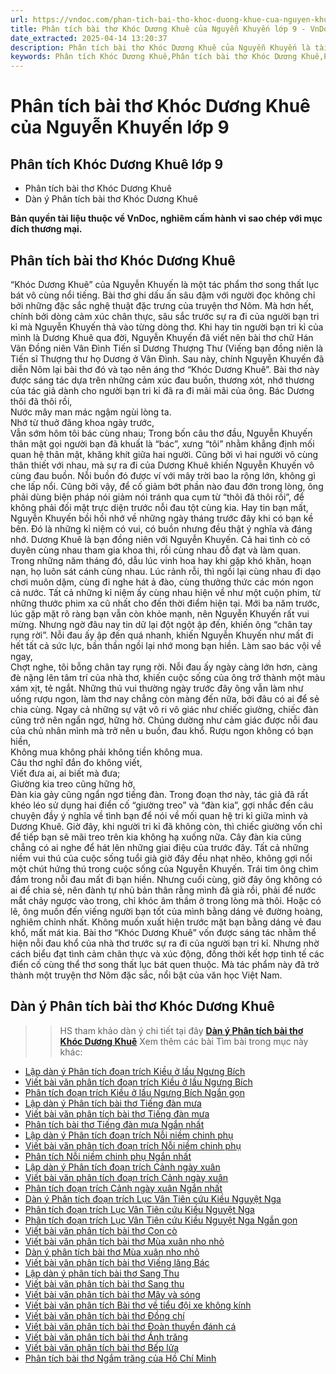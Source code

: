 ```yaml
---
url: https://vndoc.com/phan-tich-bai-tho-khoc-duong-khue-cua-nguyen-khuyen-113686
title: Phân tích bài thơ Khóc Dương Khuê của Nguyễn Khuyến lớp 9 - VnDoc.com
date_extracted: 2025-04-14 13:20:37
description: Phân tích bài thơ Khóc Dương Khuê của Nguyễn Khuyến là tài liệu vă mẫu lớp 9 hay dành cho các bạn học sinh tham khảo, nhằm hiểu rõ hơn về tác phẩm, tránh lạc đề khi viết văn. Chúc các bạn học tốt.
keywords: Phân tích Khóc Dương Khuê,Phân tích bài thơ Khóc Dương Khuê,Phân tích Khóc Dương Khuê lớp 9,Phân tích bài thơ Khóc Dương Khuê của Nguyễn Khuyến,văn mẫu lớp 9,cảm nhận bài thơ Khóc Dương Khuê của Nguyễn Khuyến,bài thơ khóc dương khuê của nhà thơ nguyễn khuyến,phân tích tác phẩm khóc dương khuê
---
```


# Phân tích bài thơ Khóc Dương Khuê của Nguyễn Khuyến lớp 9
## **Phân tích Khóc Dương Khuê lớp 9**
  * Phân tích bài thơ Khóc Dương Khuê
  * Dàn ý Phân tích bài thơ Khóc Dương Khuê

**Bản quyền tài liệu thuộc về VnDoc, nghiêm cấm hành vi sao chép với mục đích thương mại.**
## **Phân tích bài thơ Khóc Dương Khuê**
“Khóc Dương Khuê” của Nguyễn Khuyến là một tác phẩm thơ song thất lục bát vô cùng nổi tiếng. Bài thơ ghi dấu ấn sâu đậm với người đọc không chỉ bởi những đặc sắc nghệ thuật đặc trưng của truyện thơ Nôm. Mà hơn hết, chính bởi dòng cảm xúc chân thực, sâu sắc trước sự ra đi của người bạn tri kỉ mà Nguyễn Khuyến thả vào từng dòng thơ.
Khi hay tin người bạn tri kỉ của mình là Dương Khuê qua đời, Nguyễn Khuyến đã viết nên bài thơ chữ Hán Vãn Đồng niên Vân Đình Tiến sĩ Dương Thượng Thư \(Viếng bạn đồng niên là Tiến sĩ Thượng thư họ Dương ở Vân Đình. Sau này, chính Nguyễn Khuyến đã diễn Nôm lại bài thơ đó và tạo nên áng thơ “Khóc Dương Khuê”. Bài thơ này được sáng tác dựa trên những cảm xúc đau buồn, thương xót, nhớ thương của tác giả dành cho người bạn tri kỉ đã ra đi mãi mãi của ông.
Bác Dương thôi đã thôi rồi,  
Nước mây man mác ngậm ngùi lòng ta.  
Nhớ từ thuở đăng khoa ngày trước,  
Vẫn sớm hôm tôi bác cùng nhau;
Trong bốn câu thơ đầu, Nguyễn Khuyến thân mật gọi người bạn đã khuất là “bác”, xưng “tôi” nhằm khẳng định mối quan hệ thân mật, khăng khít giữa hai người. Cũng bởi vì hai người vô cùng thân thiết với nhau, mà sự ra đi của Dương Khuê khiến Nguyễn Khuyến vô cùng đau buồn. Nỗi buồn đó được ví với mây trời bao la rộng lớn, không gì che lấp nổi. Cũng bởi vậy, để cố giảm bớt phần nào đau đớn trong lòng, ông phải dùng biện pháp nói giảm nói tránh qua cụm từ “thôi đã thôi rồi”, để không phải đối mặt trực diện trước nỗi đau tột cùng kia.
Hay tin bạn mất, Nguyễn Khuyến bồi hồi nhớ về những ngày tháng trước đây khi có bạn kề bên. Đó là những kỉ niệm có vui, có buồn nhưng đều thật ý nghĩa và đáng nhớ. Dương Khuê là bạn đồng niên với Nguyễn Khuyến. Cả hai tình cò có duyên cùng nhau tham gia khoa thi, rồi cùng nhau đỗ đạt và làm quan. Trong những năm tháng đó, dẫu lúc vinh hoa hay khi gặp khó khăn, hoạn nạn, họ luôn sát cánh cùng nhau. Lúc rảnh rỗi, thì ngồi lại cùng nhau đi dạo chơi muôn dặm, cùng đi nghe hát ả đào, cùng thưởng thức các món ngon cả nước. Tất cả những kỉ niệm ấy cùng nhau hiện về như một cuộn phim, từ những thước phim xa cũ nhất cho đến thời điểm hiện tại. Mới ba năm trước, lúc gặp mặt rõ ràng bạn vẫn còn khỏe mạnh, nên Nguyễn Khuyến rất vui mừng. Nhưng ngờ đâu nay tin dữ lại đột ngột ập đến, khiến ông “chân tay rụng rời”. Nỗi đau ấy ập đến quá nhanh, khiến Nguyễn Khuyến như mất đi hết tất cả sức lực, bần thần ngồi lại nhớ mong bạn hiền.
Làm sao bác vội về ngay,  
Chợt nghe, tôi bỗng chân tay rụng rời.
Nỗi đau ấy ngày càng lớn hơn, càng đè nặng lên tâm trí của nhà thơ, khiến cuộc sống của ông trở thành một màu xám xịt, tẻ ngắt. Những thú vui thường ngày trước đây ông vẫn làm như uống rượu ngon, làm thơ nay chẳng còn màng đến nữa, bởi đâu có ai để sẻ chia cùng. Ngay cả những sự vật vô ri vô giác như chiếc giường, chiếc đàn cũng trở nên ngẩn ngơ, hững hờ. Chúng dường như cảm giác được nỗi đau của chủ nhân mình mà trở nên u buồn, đau khổ.
Rượu ngon không có bạn hiền,  
Không mua không phải không tiền không mua.  
Câu thơ nghĩ đắn đo không viết,  
Viết đưa ai, ai biết mà đưa;  
Giường kia treo cũng hững hờ,  
Đàn kia gảy cũng ngẩn ngơ tiếng đàn.
Trong đoạn thơ này, tác giả đã rất khéo léo sử dụng hai điển cố “giường treo” và “đàn kia”, gợi nhắc đến câu chuyện đầy ý nghĩa về tình bạn để nói về mối quan hệ tri kỉ giữa mình và Dương Khuê. Giờ đây, khi người tri kỉ đã không còn, thì chiếc giường vốn chỉ để tiếp bạn sẽ mãi treo trên kia không hạ xuống nữa. Cây đàn kia cũng chẳng có ai nghe để hát lên những giai điệu của trước đây.
Tất cả những niềm vui thú của cuộc sống tuổi già giờ đây đều nhạt nhẽo, không gợi nổi một chút hứng thú trong cuộc sống của Nguyễn Khuyến. Trái tim ông chìm đắm trong nỗi đau mất đi bạn hiền. Nhưng cuối cùng, giờ đây ông không có ai để chia sẻ, nên đành tự nhủ bản thân rằng mình đã già rồi, phải để nước mắt chảy ngược vào trong, chỉ khóc âm thầm ở trong lòng mà thôi. Hoặc có lẽ, ông muốn đến viếng người bạn tốt của mình bằng dáng vẻ đường hoàng, nghiêm chỉnh nhất. Không muốn xuất hiện trước mặt bạn bằng dáng vẻ đau khổ, mất mát kia.
Bài thơ “Khóc Dương Khuê” vốn được sáng tác nhằm thể hiện nỗi đau khổ của nhà thơ trước sự ra đi của người bạn tri kỉ. Nhưng nhờ cách biểu đạt tình cảm chân thực và xúc động, đồng thời kết hợp tinh tế các điển cố cùng thể thơ song thất lục bát quen thuộc. Mà tác phẩm này đã trở thành một truyện thơ Nôm đặc sắc, nổi bật của văn học Việt Nam.
## **Dàn ý Phân tích bài thơ Khóc Dương Khuê**
>> HS tham khảo dàn ý chi tiết tại đây **[Dàn ý Phân tích bài thơ Khóc Dương Khuê](<https://vndoc.com/lap-dan-y-phan-tich-bai-tho-khoc-duong-khue-cua-nguyen-khuyen-lop-9-326561>)**
Xem thêm các bài Tìm bài trong mục này khác:
  * [Lập dàn ý Phân tích đoạn trích Kiều ở lầu Ngưng Bích](</lap-dan-y-phan-tich-doan-trich-kieu-o-lau-ngung-bich-lop-9-326562>)
  * [Viết bài văn phân tích đoạn trích Kiều ở lầu Ngưng Bích](</phan-tich-doan-trich-kieu-o-lau-ngung-bich-trong-truyen-kieu-cua-nguyen-du-122392>)
  * [Phân tích đoạn trích Kiều ở lầu Ngưng Bích Ngắn gọn](</phan-tich-kieu-o-lau-ngung-bich-ngan-gon-329408>)
  * [Lập dàn ý Phân tích bài thơ Tiếng đàn mưa](</lap-dan-y-phan-tich-tieng-dan-mua-lop-9-329389>)
  * [Viết bài văn phân tích bài thơ Tiếng đàn mưa](</phan-tich-tieng-dan-mua-lop-9-329390>)
  * [Phân tích bài thơ Tiếng đàn mưa Ngắn nhất](</phan-tich-tieng-dan-mua-ngan-nhat-lop-9-329391>)
  * [Lập dàn ý Phân tích đoạn trích Nỗi niềm chinh phụ](</dan-y-phan-tich-noi-niem-chinh-phu-lop-9-329392>)
  * [Viết bài văn phân tích đoạn trích Nỗi niềm chinh phụ](</phan-tich-noi-niem-chinh-phu-lop-9-329393>)
  * [Phân tích Nỗi niềm chinh phụ Ngắn nhất ](</phan-tich-noi-niem-chinh-phu-ngan-nhat-lop-9-329394>)
  * [Lập dàn ý Phân tích đoạn trích Cảnh ngày xuân](</lap-dan-y-phan-tich-canh-ngay-xuan-lop-9-329395>)
  * [Viết bài văn phân tích đoạn trích Cảnh ngày xuân](</phan-tich-doan-trich-canh-ngay-xuan-lop-9-329396>)
  * [Phân tích đoạn trích Cảnh ngày xuân Ngắn nhất](</phan-tich-doan-trich-canh-ngay-xuan-ngan-nhat-lop-9-329397>)
  * [Dàn ý Phân tích đoạn trích Lục Vân Tiên cứu Kiều Nguyệt Nga](</dan-y-phan-tich-doan-trich-luc-van-tien-cuu-kieu-nguyet-nga-329413>)
  * [Phân tích đoạn trích Lục Vân Tiên cứu Kiều Nguyệt Nga](</phan-tich-doan-trich-luc-van-tien-cuu-kieu-nguyet-nga-lop-9-329416>)
  * [Phân tích đoạn trích Lục Vân Tiên cứu Kiều Nguyệt Nga Ngắn gọn](</phan-tich-doan-trich-luc-van-tien-cuu-kieu-nguyet-nga-ngan-gon-329422>)
  * [Viết bài văn phân tích bài thơ Con cò](</phan-tich-bai-tho-con-co-cua-che-lan-vien-88916>)
  * [Viết bài văn phân tích bài thơ Mùa xuân nho nhỏ](</phan-tich-bai-tho-mua-xuan-nho-nho-cua-thanh-hai-87397>)
  * [Dàn ý phân tích bài thơ Mùa xuân nho nhỏ](</dan-y-phan-tich-mua-xuan-nho-nho-254799>)
  * [Viết bài văn phân tích bài thơ Viếng lăng Bác](</phan-tich-bai-tho-vieng-lang-bac-cua-vien-phuong-87396>)
  * [Lập dàn ý phân tích bài thơ Sang Thu](</lap-dan-y-phan-tich-bai-tho-sang-thu-cua-huu-thinh-140889>)
  * [Viết bài văn phân tích bài thơ Sang thu](</phan-tich-bai-tho-sang-thu-cua-huu-thinh-87424>)
  * [Viết bài văn phân tích bài thơ Mây và sóng](</phan-tich-bai-tho-may-va-song-cua-ta-go-88527>)
  * [Viết bài văn phân tích Bài thơ về tiểu đội xe không kính](</phan-tich-bai-tho-bai-tho-ve-tieu-doi-xe-khong-kinh-cua-pham-tien-duat-87460>)
  * [Viết bài văn phân tích bài thơ Đồng chí](</van-mau-lop-9-phan-tich-bai-tho-dong-chi-cua-chinh-huu-124152>)
  * [Viết bài văn phân tích bài thơ Đoàn thuyền đánh cá](</van-mau-lop-9-phan-tich-bai-tho-doan-thuyen-danh-ca-cua-huy-can-103157>)
  * [Viết bài văn phân tích bài thơ Ánh trăng](</phan-tich-bai-tho-anh-trang-cua-nguyen-duy-87580>)
  * [Viết bài văn phân tích bài thơ Bếp lửa](</nghi-luan-tac-pham-bep-lua-cua-bang-viet-4993>)
  * [Phân tích bài thơ Ngắm trăng của Hồ Chí Minh](</phan-tich-bai-tho-ngam-trang-cua-ho-chi-minh-87538>)

